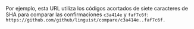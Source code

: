 Por ejemplo, esta URL utiliza los códigos acortados de siete caracteres de SHA para comparar las confirmaciones `c3a414e` y `faf7c6f`: `https://github.com/github/linguist/compare/c3a414e..faf7c6f.`
